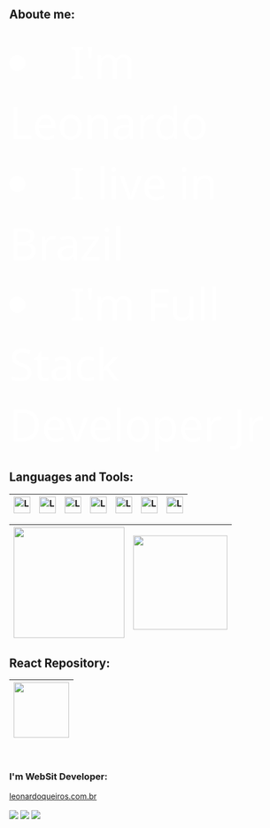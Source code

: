 ## Aboute me:
<div align="left"
    style="text-decoration: none; font-size: 2vh; font-family: 'Segoe UI', Tahoma, Geneva, Verdana, sans-serif; color: #fff">
    <li>I'm Leonardo</li>
    <li>I live in Brazil</li>
    <li>I'm <a style="color:#fff;">Full Stack</a>  Developer Jr</li>
    
</div>

## Languages and Tools:
| <a href="https://github.com/leonardoqleao/learnReact/tree/reactV2"><img align="center" alt="Leonardo-React" height="30" width="30" src="https://www.vectorlogo.zone/logos/reactjs/reactjs-icon.svg" /></a> | <img align="center" alt="Leonardo-NodeJs" height="30" width="30" src="https://cdn.worldvectorlogo.com/logos/nodejs-icon.svg" /> | <img align="center" alt="Leonardo-JavaScript" height="30" width="30" src="https://seeklogo.com/images/J/javascript-js-logo-2949701702-seeklogo.com.png" /> | <img align="center" alt="Leonardo-TypeScript" height="30" width="30" src="https://seeklogo.com/images/T/typescript-logo-B29A3F462D-seeklogo.com.png"> | <img align="center" alt="Leonardo-c" height="30" width="30" src="https://upload.wikimedia.org/wikipedia/commons/thumb/1/18/C_Programming_Language.svg/695px-C_Programming_Language.svg.png"> | <img align="center" alt="Leonardo-cpp" height="30" width="30" src="https://upload.wikimedia.org/wikipedia/commons/thumb/1/18/ISO_C%2B%2B_Logo.svg/306px-ISO_C%2B%2B_Logo.svg.png"> | <img align="center" alt="Leonardo-csharp" height="30" width="30" src="https://cdn.worldvectorlogo.com/logos/c--4.svg">
| ------------- | ------------- |  ------------- | ------------- | ------------- | ------------- | ------------- |

| <a href="https://github.com/leonardoqleao"><img height="200em" src="https://github-readme-stats.vercel.app/api?username=leonardoqleao&show_icons=true&include_all_commits=true&theme=buefy&hide_border=true" /> | <img height="170em" src="https://github-readme-stats.vercel.app/api/top-langs/?username=leonardoqleao&layout=compact&theme=buefy&hide_border=true" /> </a> |
| ------------- | ------------- |

## React Repository:
| <a href="https://github.com/leonardoqleao/learnReact/tree/reactV2"> <img height="100em" src="https://github-readme-stats.vercel.app/api/pin/?username=leonardoqleao&repo=learnreact&lql&theme=buefy" /> </a> |
| ------------- |


<br />

### I'm WebSit Developer:

<a  href="https://www.leonardoqueiros.com.br">
    leonardoqueiros.com.br
    <br />
</a>

<br />

<div>
    <a href="mailto:leonardoqleao@outlook.com"><img
            src="https://img.shields.io/badge/-Gmail-%23333?style=for-the-badge&logo=gmail&logoColor=red"
            target="_blank"></a>
    <a href="https://www.linkedin.com/in/leonardo-queiros-leao-590a11204" target="_blank"><img
            src="https://img.shields.io/badge/-LinkedIn-%230077B5?style=for-the-badge&logo=linkedin&logoColor=white"
            target="_blank"></a>
    <a href="https://api.whatsapp.com/send/?phone=0556291820243&text&app_absent=0"><img
            src="https://img.shields.io/badge/WhatsApp-25D366?style=for-the-badge&logo=whatsapp&logoColor=black"
            target="_blank"></a>


</div>
